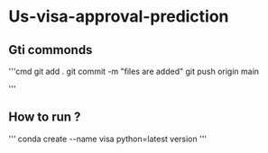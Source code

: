 # Us-visa-approval-prediction

## Gti commonds

'''cmd
git add .
git commit -m "files are added"
git push origin main

'''
## How to run ?

'''
conda create --name visa python=latest version
'''